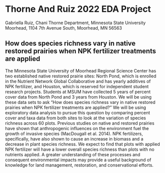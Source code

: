 # Thorne And Ruiz 2022 EDA Project

Gabriella Ruiz, Chani Thorne
Department, Minnesota State University Moorhead, 1104 7th Avenue South, Moorhead, MN  56563

## How does species richness vary in native restored prairies when NPK fertilizer treatments are applied

The Minnesota State University of Moorhead Regional Science Center has two established native restored prairie sites: North Pond, which is enrolled in the Nutrient Network Global Collaborative and has yearly additives of NPK fertilizer, and Houston, which is reserved for independent student research projects. Students at MSUM have collected 5 years of percent cover data from North Pond and 3 years from Houston. We will be using these data sets to ask “How does species richness vary in native restored prairies when NPK fertilizer treatments are applied?” We will be using exploratory data analysis to pursue this question by comparing percent cover and taxa data from both sites to look at the variation of species richness across 60 plots. Previous studies on native and restored prairies have shown that anthropogenic influences on the environment fuel the growth of invasive species (MacDougall et al. 2014). NPK fertilizers, specifically, have also shown to cause an increase in biomass and a decrease in plant species richness. We expect to find that plots with applied NPK fertilizer will have a lower overall species richness than plots with no nutrients applied. A greater understanding of these processes and consequent environmental impacts may provide a useful background of knowledge for land management, restoration, and conservational efforts. 
